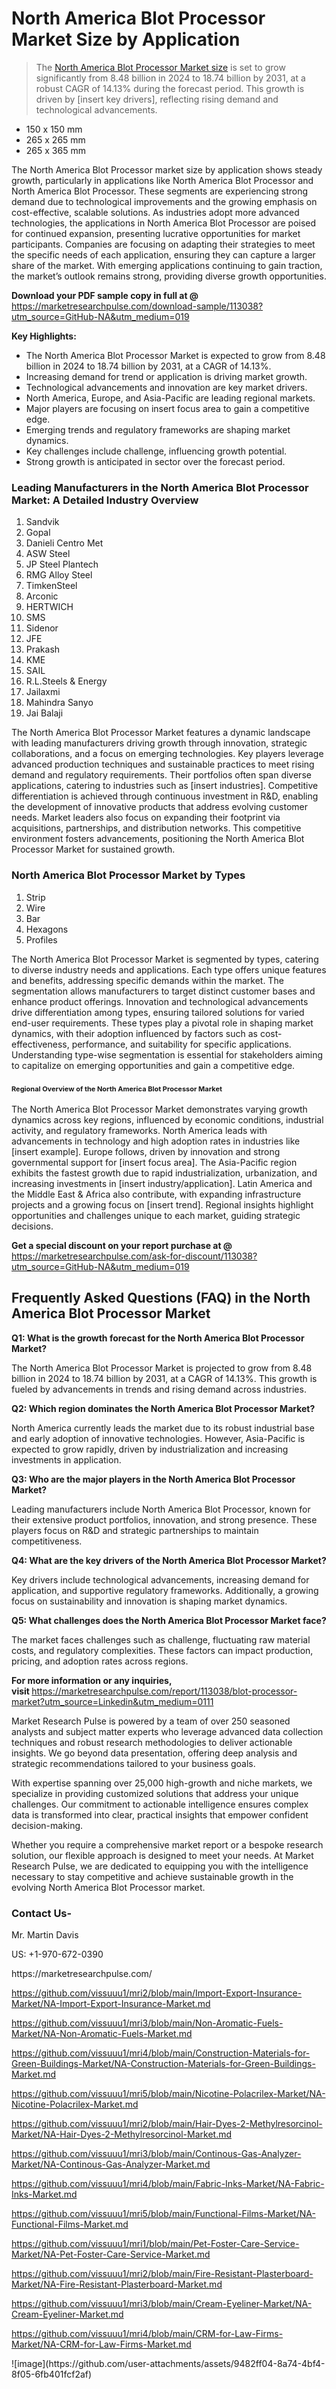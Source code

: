 <h1>North America Blot Processor Market&nbsp;Size by Application</h1><blockquote><p>The <a href="https://marketresearchpulse.com/download-sample/113038?utm_source=GitHub-NA&amp;utm_medium=019">North America Blot Processor Market size</a> is set to grow significantly from 8.48 billion in 2024 to 18.74 billion by 2031, at a robust CAGR of 14.13% during the forecast period. This growth is driven by [insert key drivers], reflecting rising demand and technological advancements.</p></blockquote><ul><li>150 x 150 mm<li> 265 x 265 mm<li> 265 x 365 mm</li></ul><p>The North America Blot Processor market size by application shows steady growth, particularly in applications like North America Blot Processor and North America Blot Processor. These segments are experiencing strong demand due to technological improvements and the growing emphasis on cost-effective, scalable solutions. As industries adopt more advanced technologies, the applications in North America Blot Processor are poised for continued expansion, presenting lucrative opportunities for market participants. Companies are focusing on adapting their strategies to meet the specific needs of each application, ensuring they can capture a larger share of the market. With emerging applications continuing to gain traction, the market’s outlook remains strong, providing diverse growth opportunities.</p><p><strong>Download your PDF sample copy in full at @ </strong><a href="https://marketresearchpulse.com/download-sample/113038?utm_source=GitHub-NA&amp;utm_medium=019">https://marketresearchpulse.com/download-sample/113038?utm_source=GitHub-NA&amp;utm_medium=019</a></p><p><strong>Key Highlights: </strong></p><ul><li>The North America Blot Processor Market is expected to grow from 8.48 billion in 2024 to 18.74 billion by 2031, at a CAGR of 14.13%.</li><li>Increasing demand for trend or application is driving market growth.</li><li>Technological advancements and innovation are key market drivers.</li><li>North America, Europe, and Asia-Pacific are leading regional markets.</li><li>Major players are focusing on insert focus area to gain a competitive edge.</li><li>Emerging trends and regulatory frameworks are shaping market dynamics.</li><li>Key challenges include challenge, influencing growth potential.</li><li>Strong growth is anticipated in sector over the forecast period.</li></ul><h3>Leading Manufacturers in the North America Blot Processor Market: A Detailed Industry Overview</h3><ol><li>Sandvik</li><li>Gopal</li><li>Danieli Centro Met</li><li>ASW Steel</li><li>JP Steel Plantech</li><li>RMG Alloy Steel</li><li>TimkenSteel</li><li>Arconic</li><li>HERTWICH</li><li>SMS</li><li>Sidenor</li><li>JFE</li><li>Prakash</li><li>KME</li><li>SAIL</li><li>R.L.Steels & Energy</li><li>Jailaxmi</li><li>Mahindra Sanyo</li><li>Jai Balaji</li></ol><div class="flex max-w-full flex-col flex-grow"><div class="min-h-8 text-message flex w-full flex-col items-end gap-2 whitespace-normal break-words [.text-message+&amp;]:mt-5" dir="auto" data-message-author-role="assistant" data-message-id="fd8432e4-4910-450d-b182-61b7bfb0a01f" data-message-model-slug="gpt-4o"><div class="flex w-full flex-col gap-1 empty:hidden first:pt-[3px]"><div class="markdown prose w-full break-words dark:prose-invert light"><p>The North America Blot Processor Market features a dynamic landscape with leading manufacturers driving growth through innovation, strategic collaborations, and a focus on emerging technologies. Key players leverage advanced production techniques and sustainable practices to meet rising demand and regulatory requirements. Their portfolios often span diverse applications, catering to industries such as [insert industries]. Competitive differentiation is achieved through continuous investment in R&amp;D, enabling the development of innovative products that address evolving customer needs. Market leaders also focus on expanding their footprint via acquisitions, partnerships, and distribution networks. This competitive environment fosters advancements, positioning the North America Blot Processor Market for sustained growth.</p></div></div></div></div><h3>North America Blot Processor Market by Types</h3><ol><li>Strip<li> Wire<li> Bar<li> Hexagons<li> Profiles</li></ol><div class="flex max-w-full flex-col flex-grow"><div class="min-h-8 text-message flex w-full flex-col items-end gap-2 whitespace-normal break-words [.text-message+&amp;]:mt-5" dir="auto" data-message-author-role="assistant" data-message-id="084470be-0bb7-4664-bddf-5156b4f41249" data-message-model-slug="gpt-4o-mini"><div class="flex w-full flex-col gap-1 empty:hidden first:pt-[3px]"><div class="markdown prose w-full break-words dark:prose-invert light"><p>The North America Blot Processor Market is segmented by types, catering to diverse industry needs and applications. Each type offers unique features and benefits, addressing specific demands within the market. The segmentation allows manufacturers to target distinct customer bases and enhance product offerings. Innovation and technological advancements drive differentiation among types, ensuring tailored solutions for varied end-user requirements. These types play a pivotal role in shaping market dynamics, with their adoption influenced by factors such as cost-effectiveness, performance, and suitability for specific applications. Understanding type-wise segmentation is essential for stakeholders aiming to capitalize on emerging opportunities and gain a competitive edge.</p></div></div></div></div><h3><span style="font-size: 11px;">Regional Overview of the North America Blot Processor Market</span></h3><div class="flex max-w-full flex-col flex-grow"><div class="min-h-8 text-message flex w-full flex-col items-end gap-2 whitespace-normal break-words [.text-message+&amp;]:mt-5" dir="auto" data-message-author-role="assistant" data-message-id="e9038762-ce64-4e30-91c9-9bd413514231" data-message-model-slug="gpt-4o-mini"><div class="flex w-full flex-col gap-1 empty:hidden first:pt-[3px]"><div class="markdown prose w-full break-words dark:prose-invert light"><p>The North America Blot Processor Market demonstrates varying growth dynamics across key regions, influenced by economic conditions, industrial activity, and regulatory frameworks. North America leads with advancements in technology and high adoption rates in industries like [insert example]. Europe follows, driven by innovation and strong governmental support for [insert focus area]. The Asia-Pacific region exhibits the fastest growth due to rapid industrialization, urbanization, and increasing investments in [insert industry/application]. Latin America and the Middle East &amp; Africa also contribute, with expanding infrastructure projects and a growing focus on [insert trend]. Regional insights highlight opportunities and challenges unique to each market, guiding strategic decisions.</p></div></div></div></div><p><strong>Get a special discount on your report purchase at @ </strong><a href="https://marketresearchpulse.com/ask-for-discount/113038?utm_source=GitHub-NA&amp;utm_medium=019">https://marketresearchpulse.com/ask-for-discount/113038?utm_source=GitHub-NA&amp;utm_medium=019</a></p><h2>Frequently Asked Questions (FAQ) in the North America Blot Processor Market</h2><p><strong>Q1: What is the growth forecast for the North America Blot Processor Market?</strong></p><p>The North America Blot Processor Market is projected to grow from 8.48 billion in 2024 to 18.74 billion by 2031, at a CAGR of 14.13%. This growth is fueled by advancements in trends and rising demand across industries.</p><p><strong>Q2: Which region dominates the North America Blot Processor Market?</strong></p><p>North America currently leads the market due to its robust industrial base and early adoption of innovative technologies. However, Asia-Pacific is expected to grow rapidly, driven by industrialization and increasing investments in application.</p><p><strong>Q3: Who are the major players in the North America Blot Processor Market?</strong></p><p>Leading manufacturers include North America Blot Processor, known for their extensive product portfolios, innovation, and strong presence. These players focus on R&amp;D and strategic partnerships to maintain competitiveness.</p><p><strong>Q4: What are the key drivers of the North America Blot Processor Market?</strong></p><p>Key drivers include technological advancements, increasing demand for application, and supportive regulatory frameworks. Additionally, a growing focus on sustainability and innovation is shaping market dynamics.</p><p><strong>Q5: What challenges does the North America Blot Processor Market face?</strong></p><p>The market faces challenges such as challenge, fluctuating raw material costs, and regulatory complexities. These factors can impact production, pricing, and adoption rates across regions.</p><p><strong>For more information or any inquiries, visit&nbsp;</strong><a href="https://marketresearchpulse.com/report/113038/blot-processor-market?utm_source=Linkedin&utm_medium=0111">https://marketresearchpulse.com/report/113038/blot-processor-market?utm_source=Linkedin&utm_medium=0111</a></p><p>Market Research Pulse is powered by a team of over 250 seasoned analysts and subject matter experts who leverage advanced data collection techniques and robust research methodologies to deliver actionable insights. We go beyond data presentation, offering deep analysis and strategic recommendations tailored to your business goals.</p><p>With expertise spanning over 25,000 high-growth and niche markets, we specialize in providing customized solutions that address your unique challenges. Our commitment to actionable intelligence ensures complex data is transformed into clear, practical insights that empower confident decision-making.</p><p>Whether you require a comprehensive market report or a bespoke research solution, our flexible approach is designed to meet your needs. At Market Research Pulse, we are dedicated to equipping you with the intelligence necessary to stay competitive and achieve sustainable growth in the evolving North America Blot Processor market.</p><h3><strong>Contact Us-</strong></h3><p>Mr. Martin Davis</p><p>US: +1-970-672-0390</p><p>https://marketresearchpulse.com/</p><p><a href="https://github.com/vissuuu1/mri2/blob/main/Import-Export-Insurance-Market/NA-Import-Export-Insurance-Market.md">https://github.com/vissuuu1/mri2/blob/main/Import-Export-Insurance-Market/NA-Import-Export-Insurance-Market.md</a></p><p><a href="https://github.com/vissuuu1/mri3/blob/main/Non-Aromatic-Fuels-Market/NA-Non-Aromatic-Fuels-Market.md">https://github.com/vissuuu1/mri3/blob/main/Non-Aromatic-Fuels-Market/NA-Non-Aromatic-Fuels-Market.md</a></p><p><a href="https://github.com/vissuuu1/mri4/blob/main/Construction-Materials-for-Green-Buildings-Market/NA-Construction-Materials-for-Green-Buildings-Market.md">https://github.com/vissuuu1/mri4/blob/main/Construction-Materials-for-Green-Buildings-Market/NA-Construction-Materials-for-Green-Buildings-Market.md</a></p><p><a href="https://github.com/vissuuu1/mri5/blob/main/Nicotine-Polacrilex-Market/NA-Nicotine-Polacrilex-Market.md">https://github.com/vissuuu1/mri5/blob/main/Nicotine-Polacrilex-Market/NA-Nicotine-Polacrilex-Market.md</a></p><p><a href="https://github.com/vissuuu1/mri2/blob/main/Hair-Dyes-2-Methylresorcinol-Market/NA-Hair-Dyes-2-Methylresorcinol-Market.md">https://github.com/vissuuu1/mri2/blob/main/Hair-Dyes-2-Methylresorcinol-Market/NA-Hair-Dyes-2-Methylresorcinol-Market.md</a></p><p><a href="https://github.com/vissuuu1/mri3/blob/main/Continous-Gas-Analyzer-Market/NA-Continous-Gas-Analyzer-Market.md">https://github.com/vissuuu1/mri3/blob/main/Continous-Gas-Analyzer-Market/NA-Continous-Gas-Analyzer-Market.md</a></p><p><a href="https://github.com/vissuuu1/mri4/blob/main/Fabric-Inks-Market/NA-Fabric-Inks-Market.md">https://github.com/vissuuu1/mri4/blob/main/Fabric-Inks-Market/NA-Fabric-Inks-Market.md</a></p><p><a href="https://github.com/vissuuu1/mri5/blob/main/Functional-Films-Market/NA-Functional-Films-Market.md">https://github.com/vissuuu1/mri5/blob/main/Functional-Films-Market/NA-Functional-Films-Market.md</a></p><p><a href="https://github.com/vissuuu1/mri1/blob/main/Pet-Foster-Care-Service-Market/NA-Pet-Foster-Care-Service-Market.md">https://github.com/vissuuu1/mri1/blob/main/Pet-Foster-Care-Service-Market/NA-Pet-Foster-Care-Service-Market.md</a></p><p><a href="https://github.com/vissuuu1/mri2/blob/main/Fire-Resistant-Plasterboard-Market/NA-Fire-Resistant-Plasterboard-Market.md">https://github.com/vissuuu1/mri2/blob/main/Fire-Resistant-Plasterboard-Market/NA-Fire-Resistant-Plasterboard-Market.md</a></p><p><a href="https://github.com/vissuuu1/mri3/blob/main/Cream-Eyeliner-Market/NA-Cream-Eyeliner-Market.md">https://github.com/vissuuu1/mri3/blob/main/Cream-Eyeliner-Market/NA-Cream-Eyeliner-Market.md</a></p><p><a href="https://github.com/vissuuu1/mri4/blob/main/CRM-for-Law-Firms-Market/NA-CRM-for-Law-Firms-Market.md">https://github.com/vissuuu1/mri4/blob/main/CRM-for-Law-Firms-Market/NA-CRM-for-Law-Firms-Market.md</a></p>
![image](https://github.com/user-attachments/assets/9482ff04-8a74-4bf4-8f05-6fb401fcf2af)
